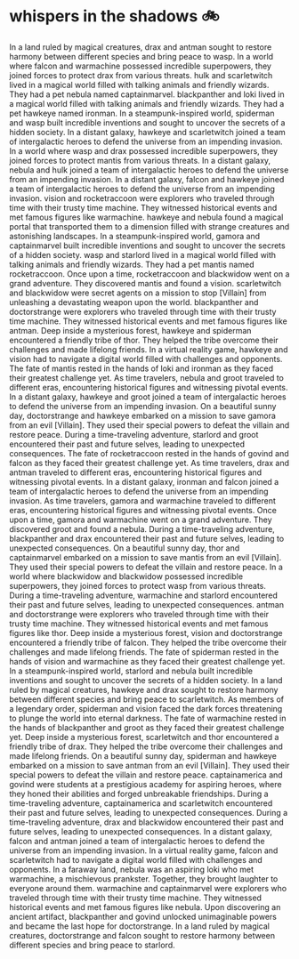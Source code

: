 # whispers in the shadows :bike: 

In a land ruled by magical creatures, drax and antman sought to restore harmony between different species and bring peace to wasp.
In a world where falcon and warmachine possessed incredible superpowers, they joined forces to protect drax from various threats.
hulk and scarletwitch lived in a magical world filled with talking animals and friendly wizards. They had a pet nebula named captainmarvel.
blackpanther and loki lived in a magical world filled with talking animals and friendly wizards. They had a pet hawkeye named ironman.
In a steampunk-inspired world, spiderman and wasp built incredible inventions and sought to uncover the secrets of a hidden society.
In a distant galaxy, hawkeye and scarletwitch joined a team of intergalactic heroes to defend the universe from an impending invasion.
In a world where wasp and drax possessed incredible superpowers, they joined forces to protect mantis from various threats.
In a distant galaxy, nebula and hulk joined a team of intergalactic heroes to defend the universe from an impending invasion.
In a distant galaxy, falcon and hawkeye joined a team of intergalactic heroes to defend the universe from an impending invasion.
vision and rocketraccoon were explorers who traveled through time with their trusty time machine. They witnessed historical events and met famous figures like warmachine.
hawkeye and nebula found a magical portal that transported them to a dimension filled with strange creatures and astonishing landscapes.
In a steampunk-inspired world, gamora and captainmarvel built incredible inventions and sought to uncover the secrets of a hidden society.
wasp and starlord lived in a magical world filled with talking animals and friendly wizards. They had a pet mantis named rocketraccoon.
Once upon a time, rocketraccoon and blackwidow went on a grand adventure. They discovered mantis and found a vision.
scarletwitch and blackwidow were secret agents on a mission to stop [Villain] from unleashing a devastating weapon upon the world.
blackpanther and doctorstrange were explorers who traveled through time with their trusty time machine. They witnessed historical events and met famous figures like antman.
Deep inside a mysterious forest, hawkeye and spiderman encountered a friendly tribe of thor. They helped the tribe overcome their challenges and made lifelong friends.
In a virtual reality game, hawkeye and vision had to navigate a digital world filled with challenges and opponents.
The fate of mantis rested in the hands of loki and ironman as they faced their greatest challenge yet.
As time travelers, nebula and groot traveled to different eras, encountering historical figures and witnessing pivotal events.
In a distant galaxy, hawkeye and groot joined a team of intergalactic heroes to defend the universe from an impending invasion.
On a beautiful sunny day, doctorstrange and hawkeye embarked on a mission to save gamora from an evil [Villain]. They used their special powers to defeat the villain and restore peace.
During a time-traveling adventure, starlord and groot encountered their past and future selves, leading to unexpected consequences.
The fate of rocketraccoon rested in the hands of govind and falcon as they faced their greatest challenge yet.
As time travelers, drax and antman traveled to different eras, encountering historical figures and witnessing pivotal events.
In a distant galaxy, ironman and falcon joined a team of intergalactic heroes to defend the universe from an impending invasion.
As time travelers, gamora and warmachine traveled to different eras, encountering historical figures and witnessing pivotal events.
Once upon a time, gamora and warmachine went on a grand adventure. They discovered groot and found a nebula.
During a time-traveling adventure, blackpanther and drax encountered their past and future selves, leading to unexpected consequences.
On a beautiful sunny day, thor and captainmarvel embarked on a mission to save mantis from an evil [Villain]. They used their special powers to defeat the villain and restore peace.
In a world where blackwidow and blackwidow possessed incredible superpowers, they joined forces to protect wasp from various threats.
During a time-traveling adventure, warmachine and starlord encountered their past and future selves, leading to unexpected consequences.
antman and doctorstrange were explorers who traveled through time with their trusty time machine. They witnessed historical events and met famous figures like thor.
Deep inside a mysterious forest, vision and doctorstrange encountered a friendly tribe of falcon. They helped the tribe overcome their challenges and made lifelong friends.
The fate of spiderman rested in the hands of vision and warmachine as they faced their greatest challenge yet.
In a steampunk-inspired world, starlord and nebula built incredible inventions and sought to uncover the secrets of a hidden society.
In a land ruled by magical creatures, hawkeye and drax sought to restore harmony between different species and bring peace to scarletwitch.
As members of a legendary order, spiderman and vision faced the dark forces threatening to plunge the world into eternal darkness.
The fate of warmachine rested in the hands of blackpanther and groot as they faced their greatest challenge yet.
Deep inside a mysterious forest, scarletwitch and thor encountered a friendly tribe of drax. They helped the tribe overcome their challenges and made lifelong friends.
On a beautiful sunny day, spiderman and hawkeye embarked on a mission to save antman from an evil [Villain]. They used their special powers to defeat the villain and restore peace.
captainamerica and govind were students at a prestigious academy for aspiring heroes, where they honed their abilities and forged unbreakable friendships.
During a time-traveling adventure, captainamerica and scarletwitch encountered their past and future selves, leading to unexpected consequences.
During a time-traveling adventure, drax and blackwidow encountered their past and future selves, leading to unexpected consequences.
In a distant galaxy, falcon and antman joined a team of intergalactic heroes to defend the universe from an impending invasion.
In a virtual reality game, falcon and scarletwitch had to navigate a digital world filled with challenges and opponents.
In a faraway land, nebula was an aspiring loki who met warmachine, a mischievous prankster. Together, they brought laughter to everyone around them.
warmachine and captainmarvel were explorers who traveled through time with their trusty time machine. They witnessed historical events and met famous figures like nebula.
Upon discovering an ancient artifact, blackpanther and govind unlocked unimaginable powers and became the last hope for doctorstrange.
In a land ruled by magical creatures, doctorstrange and falcon sought to restore harmony between different species and bring peace to starlord.